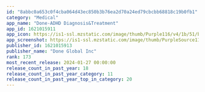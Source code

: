 ```yaml
---
id: "8abbc0a653c0f4cba064d43ec850b3b76ea2d70a24ed79cbcbb68818c19b0fb1"
category: "Medical"
app_name: "Done-ADHD Diagnosis&Treatment"
app_id: 1621015911
app_icon: https://is1-ssl.mzstatic.com/image/thumb/Purple116/v4/1b/51/bd/1b51bd98-9d2f-55dd-8212-577c97dd3e65/AppIcon-0-0-1x_U007emarketing-0-10-0-85-220.png/1024x1024bb.png
app_screenshot: https://is1-ssl.mzstatic.com/image/thumb/PurpleSource116/v4/d2/4a/09/d24a0961-bc49-1319-239b-7f152f5c0a81/4ae612ab-b9e8-4ec1-8f8d-60396fcbe841_Frame_427320124.png/1242x2688bb.png
publisher_id: 1621015913
publisher_name: "Done Global Inc"
rank: 173
most_recent_release: 2024-01-27 00:00:00
release_count_in_past_year: 18
release_count_in_past_year_category: 11
release_count_in_past_year_top_in_category: 20
---
```

